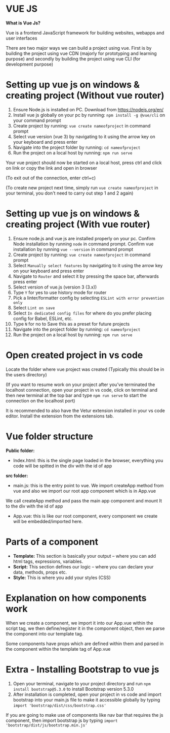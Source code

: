 # VUE JS

**What is Vue Js?**

Vue is a frontend JavaScript framework for building websites, webapps and user interfaces

There are two major ways we can build a project using vue. First is by building the project using vue CDN (majorly for prototyping and learning purpose) and secondly by building the project using vue CLI (for development purpose)

# Setting up vue js on windows & creating project (Without vue router)

1. Ensure Node.js is installed on PC. Download from https://nodejs.org/en/ 
2. Install vue js globally on your pc by running: `npm install -g @vue/cli` on your command prompt
3. Create project by running: `vue create nameofproject` in command prompt
4. Select vue version (vue 3) by navigating to it using the arrow key on your keyboard and press enter
5. Navigate into the project folder by running: `cd nameofproject`
6. Run the project on a local host by running: `npm run serve`

Your vue project should now be started on a local host, press ctrl and click on link or copy the link and open in browser

(To exit out of the connection, enter ctrl+c)

(To create new project next time, simply run `vue create nameofproject` in your terminal, you don't need to carry out step 1 and 2 again)


# Setting up vue js on windows & creating project (With vue router)
1. Ensure node.js and vue js are installed properly on your pc. Confirm Node installation by running `node` in command prompt. Confirm vue installation by running `vue --version` in command prompt
2. Create project by running: `vue create nameofproject` in command prompt
3. Select `Manually select features` by navigating to it using the arrow key on your keyboard and press enter
4. Navigate to `Router` and select it by pressing the space bar, afterwards press enter
5. Select version of vue.js (version 3 (3.x))
6. Type `Y` for yes to use history mode for router
7. Pick a linter/formatter config by selecting `ESLint with error prevention only`
8. Select `Lint on save`
9. Select `In dedicated config files` for where do you prefer placing config for Babel, ESLint, etc.
10. Type `N` for no to Save this as a preset for future projects
11. Navigate into the project folder by running: `cd nameofproject`
12. Run the project on a local host by running: `npm run serve`


# Open created project in vs code

Locate the folder where vue project was created (Typically this should be in the users directory)

(If you want to resume work on your project after you’ve terminated the localhost connection, open your project in vs code, click on terminal and then new terminal at the top bar and type `npm run serve` to start the connection on the localhost port)

It is recommended to also have the Vetur extension installed in your vs code editor. Install the extension from the extensions tab.


# Vue folder structure

**Public folder:**
- Index.html: this is the single page loaded in the browser, everything you code will be spitted in the div with the id of app

**src folder:**
- main.js: this is the entry point to vue. We import createApp method from vue and also we import our root app component which is in App.vue

We call createApp method and pass the main app component and mount It to the div with the id of app

- App.vue: this is like our root component, every component we create will be embedded/imported here.


# Parts of a component

- **Template:** This section is basically your output – where you can add html tags, expressions, variables.
- **Script:** This section defines our logic – where you can declare your data, methods, props etc.
- **Style:** This is where you add your styles (CSS)


# Explanation on how components work

When we create a component, we import it into our App.vue within the script tag, we then define/register it in the component object, then we parse the component into our template tag.

Some components have props which are defined within them and parsed in the component within the template tag of App.vue


# Extra - Installing Bootstrap to vue js

1. Open your terminal, navigate to your project directory and run `npm install bootstrap@5.3.0` to install Bootstrap version 5.3.0
2. After installation is completed, open your project in vs code and import bootstrap into your main.js file to make it accessible globally by typing `import 'bootstrap/dist/css/bootstrap.css'`

If you are going to make use of components like nav bar that requires the js component, then import bootstrap js by typing `import 'bootstrap/dist/js/bootstrap.min.js'`